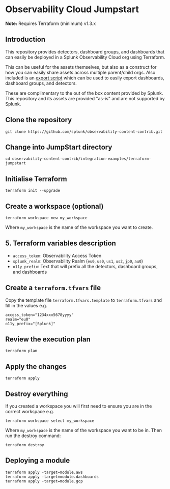 # Observability Cloud Jumpstart

**Note:** Requires Terraform (minimum) v1.3.x

## Introduction

This repository provides detectors, dashboard groups, and dashboards that can easily be deployed in a Splunk Observability Cloud org using Terraform.

This can be useful for the assets themselves, but also as a construct for how you can easily share assets across multiple parent/child orgs. Also included is an [export script](./export_script) which can be used to easily export dashboards, dashboard groups, and detectors.

These are complimentary to the out of the box content provided by Splunk. This repository and its assets are provided "as-is" and are not supported by Splunk.

## Clone the repository

`git clone https://github.com/splunk/observability-content-contrib.git`

## Change into JumpStart directory

`cd observability-content-contrib/integration-examples/terraform-jumpstart`

## Initialise Terraform

``` text
terraform init --upgrade
```

## Create a workspace (optional)

``` text
terraform workspace new my_workspace
```

Where `my_workspace` is the name of the workspace you want to create.

## 5. Terraform variables description

- `access_token`: Observability Access Token
- `splunk_realm`: Observability Realm (`eu0`, `us0`, `us1`, `us2`, `jp0`, `au0`)
- `o11y_prefix`: Text that will prefix all the detectors, dashboard groups, and dashboards

## Create a `terraform.tfvars` file

Copy the template file `terraform.tfvars.template` to `terraform.tfvars` and fill in the values e.g.

``` text
access_token="1234xxx5678yyyy"
realm="eu0"
o11y_prefix="[Splunk]"
```

## Review the execution plan

``` text
terraform plan
```

## Apply the changes

``` text
terraform apply
```

## Destroy everything

If you created a workspace you will first need to ensure you are in the correct workspace e.g.

``` text
terraform workspace select my_workspace
```

Where `my_workspace` is the name of the workspace you want to be in. Then run the destroy command:

``` text
terraform destroy
```

## Deploying a module

``` text
terraform apply -target=module.aws
terraform apply -target=module.dashboards
terraform apply -target=module.gcp
```
